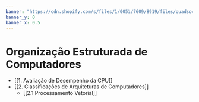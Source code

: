 ```yaml
---
banner: "https://cdn.shopify.com/s/files/1/0051/7609/8919/files/quadsocket.jpg?v=1611180824"
banner_y: 0
banner_x: 0.5
---
```

# Organização Estruturada de Computadores

- [[1. Avaliação de Desempenho da CPU]]
- [[2. Classificações de Arquiteturas de Computadores]]
	- [[2.1 Processamento Vetorial]]
